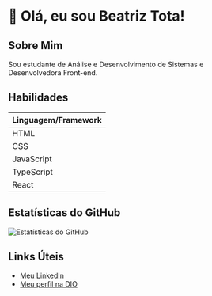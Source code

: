 # 👋 Olá, eu sou Beatriz Tota!

## Sobre Mim
Sou estudante de Análise e Desenvolvimento de Sistemas e Desenvolvedora Front-end.

## Habilidades
| Linguagem/Framework | 
|---------------------|
| HTML                | 
| CSS                 | 
| JavaScript          | 
| TypeScript          | 
| React               | 


## Estatísticas do GitHub
![Estatísticas do GitHub](https://github-readme-stats.vercel.app/api?username=beatriztota&show_icons=true&theme=radical)

## Links Úteis
- [Meu LinkedIn](www.linkedin.com/in/beatriztota)
- [Meu perfil na DIO](https://www.dio.me/users/beatrizttaa)



